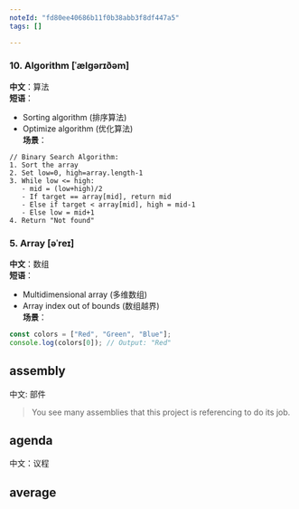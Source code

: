 ```yaml
---
noteId: "fd80ee40686b11f0b38abb3f8df447a5"
tags: []

---
```



### 10. **Algorithm** [ˈælɡərɪðəm]  
**中文**：算法  
**短语**：  
- Sorting algorithm (排序算法)  
- Optimize algorithm (优化算法)  
**场景**：  
```text
// Binary Search Algorithm:
1. Sort the array
2. Set low=0, high=array.length-1
3. While low <= high:
   - mid = (low+high)/2
   - If target == array[mid], return mid
   - Else if target < array[mid], high = mid-1
   - Else low = mid+1
4. Return "Not found"
```


### 5. **Array** [əˈreɪ]  
**中文**：数组  
**短语**：  
- Multidimensional array (多维数组)  
- Array index out of bounds (数组越界)  
**场景**：  
```javascript
const colors = ["Red", "Green", "Blue"]; 
console.log(colors[0]); // Output: "Red"
```

## assembly

中文: 部件

> You see many assemblies that this project is referencing to do its job.


## agenda

中文：议程


## average